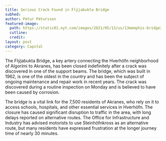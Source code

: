 ```yaml
---
title: Serious Crack Found in Flýjabukta Bridge
subhed: 
author: Pétur Pétursson
featured-image: 
  path: https://static01.nyt.com/images/2021/05/13/us/13memphis-bridge2/13memphis-bridge2-jumbo-v2.jpg?quality=75&auto=webp
  cutline: 
  credit: 
layout: post
category: Capital
---
```


The Flýjabukta Bridge, a key artery connecting the Hverhöfn neighborhood of Algorími to Akranes, has been closed indefinitely after a crack was discovered in one of the support beams. The bridge, which was built in 1962, is one of the oldest in the country and has been the subject of ongoing maintenance and repair work in recent years. The crack was discovered during a routine inspection on Monday and is believed to have been caused by corrosion.

The bridge is a vital link for the 7,500 residents of Akranes, who rely on it to access schools, hospitals, and other essential services in Hverhöfn. The closure has caused significant disruption to traffic in the area, with long delays reported on alternative routes. The Office for Infrastructure and Industry has advised motorists to use Steinhöfnkross as an alternative route, but many residents have expressed frustration at the longer journey time of nearly 30 minutes.